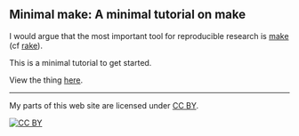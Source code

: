 ## Minimal make: A minimal tutorial on make

I would argue that the most important tool for reproducible research
is [make](http://www.gnu.org/software/make) (cf
[rake](http://rake.rubyforge.org)).

This is a minimal tutorial to get started.

View the thing [here](http://kbroman.org/minimal_make).

---

My parts of this web site are licensed under
[CC BY](http://creativecommons.org/licenses/by/3.0/).

[![CC BY](http://i.creativecommons.org/l/by/3.0/88x31.png)](http://creativecommons.org/licenses/by/3.0/)
